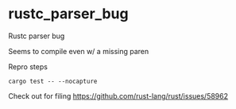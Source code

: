 # rustc_parser_bug
Rustc parser bug

Seems to compile even w/ a missing paren

Repro steps

```
cargo test -- --nocapture
```

Check out for filing
https://github.com/rust-lang/rust/issues/58962
